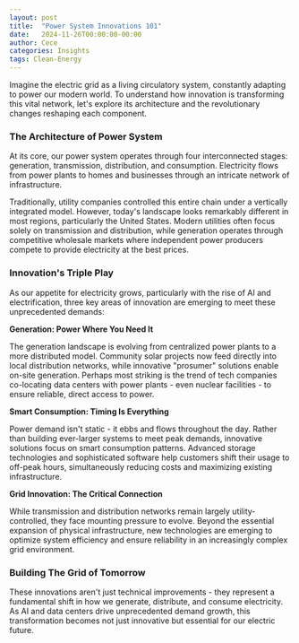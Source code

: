 ```yaml
---
layout: post
title:  "Power System Innovations 101"
date:   2024-11-26T00:00:00-00:00
author: Cece
categories: Insights
tags: Clean-Energy
---
```


Imagine the electric grid as a living circulatory system, constantly adapting to power our modern world. To understand how innovation is transforming this vital network, let's explore its architecture and the revolutionary changes reshaping each component.

### The Architecture of Power System

At its core, our power system operates through four interconnected stages: generation, transmission, distribution, and consumption. Electricity flows from power plants to homes and businesses through an intricate network of infrastructure.

Traditionally, utility companies controlled this entire chain under a vertically integrated model. However, today's landscape looks remarkably different in most regions, particularly the United States. Modern utilities often focus solely on transmission and distribution, while generation operates through competitive wholesale markets where independent power producers compete to provide electricity at the best prices.

### Innovation's Triple Play

As our appetite for electricity grows, particularly with the rise of AI and electrification, three key areas of innovation are emerging to meet these unprecedented demands:

**Generation: Power Where You Need It**

The generation landscape is evolving from centralized power plants to a more distributed model. Community solar projects now feed directly into local distribution networks, while innovative "prosumer" solutions enable on-site generation. Perhaps most striking is the trend of tech companies co-locating data centers with power plants - even nuclear facilities - to ensure reliable, direct access to power.

**Smart Consumption: Timing Is Everything**

Power demand isn't static - it ebbs and flows throughout the day. Rather than building ever-larger systems to meet peak demands, innovative solutions focus on smart consumption patterns. Advanced storage technologies and sophisticated software help customers shift their usage to off-peak hours, simultaneously reducing costs and maximizing existing infrastructure.

**Grid Innovation: The Critical Connection**

While transmission and distribution networks remain largely utility-controlled, they face mounting pressure to evolve. Beyond the essential expansion of physical infrastructure, new technologies are emerging to optimize system efficiency and ensure reliability in an increasingly complex grid environment.

### Building The Grid of Tomorrow

These innovations aren't just technical improvements - they represent a fundamental shift in how we generate, distribute, and consume electricity. As AI and data centers drive unprecedented demand growth, this transformation becomes not just innovative but essential for our electric future.
